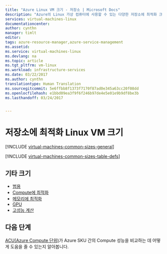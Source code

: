 ```yaml
---
title: "Azure Linux VM 크기 - 저장소 | Microsoft Docs"
description: "Azure의 Linux 가상 컴퓨터에 사용할 수 있는 다양한 저장소에 최적화 크기를 나열합니다."
services: virtual-machines-linux
documentationcenter: 
author: cynthn
manager: timlt
editor: 
tags: azure-resource-manager,azure-service-management
ms.assetid: 
ms.service: virtual-machines-linux
ms.devlang: na
ms.topic: article
ms.tgt_pltfrm: vm-linux
ms.workload: infrastructure-services
ms.date: 03/22/2017
ms.author: cynthn
translationtype: Human Translation
ms.sourcegitcommit: 5e6ffbb8f1373f7170f87ad0e345a63cc20f08dd
ms.openlocfilehash: e1bbd09ea3f9f6f246b97de4e5e01e9b9df8be3b
ms.lasthandoff: 03/24/2017


---
```


# <a name="storage-optimized-linux-vm-sizes"></a>저장소에 최적화 Linux VM 크기

[!INCLUDE [virtual-machines-common-sizes-general](../../includes/virtual-machines-common-sizes-storage.md)]


[!INCLUDE [virtual-machines-common-sizes-table-defs](../../includes/virtual-machines-common-sizes-table-defs.md)]


## <a name="other-sizes"></a>기타 크기
- [범용](virtual-machines-linux-sizes-general.md)
- [Compute에 최적화](virtual-machines-linux-sizes-compute.md)
- [메모리에 최적화](virtual-machines-linux-sizes-memory.md)
- [GPU](virtual-machines-linux-sizes-gpu.md)
- [고성능 계산](virtual-machines-linux-sizes-hpc.md)

## <a name="next-steps"></a>다음 단계
[ACU(Azure Compute 단위)](virtual-machines-linux-acu.md)가 Azure SKU 간의 Compute 성능을 비교하는 데 어떻게 도움을 줄 수 있는지 알아봅니다.

